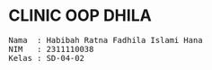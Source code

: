 # CLINIC OOP DHILA

<pre>
Nama  : Habibah Ratna Fadhila Islami Hana
NIM   : 2311110038
Kelas : SD-04-02
</pre>

